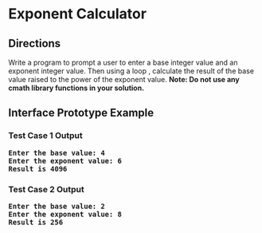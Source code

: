 # Exponent Calculator

## Directions
Write a program to prompt a user to enter a base integer value and an exponent integer value. Then using a loop , calculate the result of the 
base value raised to the power of the exponent value. <b>Note: Do not use any cmath library functions in your solution.</b>

## Interface Prototype Example

### Test Case 1 Output
<pre><b>Enter the base value: 4
Enter the exponent value: 6
Result is 4096</b></pre>
### Test Case 2 Output
<pre><b>Enter the base value: 2
Enter the exponent value: 8
Result is 256</b></pre>




